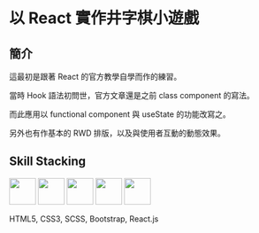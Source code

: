 # 以 React 實作井字棋小遊戲

## 簡介

這最初是跟著 React 的官方教學自學而作的練習。

當時 Hook 語法初問世，官方文章還是之前 class component 的寫法。

而此應用以 functional component 與 useState 的功能改寫之。

另外也有作基本的 RWD 排版，以及與使用者互動的動態效果。

## Skill Stacking

<p>
  <img width="48" height="48" src="https://cdn.worldvectorlogo.com/logos/html-1.svg">
  <img width="48" height="48" src="https://worldvectorlogo.com/logos/css-3.svg">
  <img width="48" height="48" src="https://worldvectorlogo.com/logos/sass-1.svg">
  <img width="48" height="48" src="https://cdn.worldvectorlogo.com/logos/bootstrap-5-1.svg">
  <img width="48" height="48" src="https://cdn.worldvectorlogo.com/logos/react-2.svg">
</p>

HTML5, CSS3, SCSS, Bootstrap, React.js
